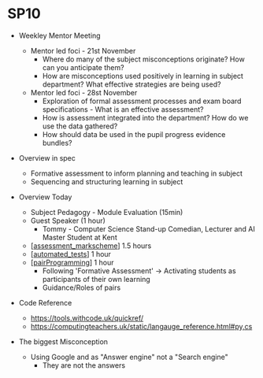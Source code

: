 SP10
====

* Weekley Mentor Meeting
    * Mentor led foci - 21st November
        * Where do many of the subject misconceptions originate? How can you anticipate them?
        * How are misconceptions used positively in learning in subject department? What effective strategies are being used?
    * Mentor led foci - 28st November
        * Exploration of formal assessment processes and exam board specifications - What is an effective assessment?
        * How is assessment integrated into the department? How do we use the data gathered?
        * How should data be used in the pupil progress evidence bundles?

* Overview in spec
    * Formative assessment to inform planning and teaching in subject
    * Sequencing and structuring learning in subject

* Overview Today
    * Subject Pedagogy - Module Evaluation (15min)
    * Guest Speaker (1 hour)
        * Tommy - Computer Science Stand-up Comedian, Lecturer and AI Master Student at Kent
    * [[assessment_markscheme]] 1.5 hours
    * [[automated_tests]] 1 hour
    * [[pairProgramming]] 1 hour
        * Following 'Formative Assessment' -> Activating students as participants of their own learning
        * Guidance/Roles of pairs

* Code Reference
    * https://tools.withcode.uk/quickref/
    * https://computingteachers.uk/static/langauge_reference.html#py,cs

* The biggest Misconception
    * Using Google and as "Answer engine" not a "Search engine"
        * They are not the answers

[//begin]: # "Autogenerated link references for markdown compatibility"
[assessment_markscheme]: assessment_markscheme.md "assessment_markscheme"
[automated_tests]: automated_tests.md "automated_tests"
[pairProgramming]: pairProgramming.md "pairProgramming"
[//end]: # "Autogenerated link references"